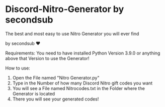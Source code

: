 # Discord-Nitro-Generator by secondsub

The best and most easy to use Nitro Generator you will ever find

by secondsub ❤

Requirements:
You need to have installed Python Version 3.9.0 or anything above that Version to use the Generator!

How to use: 
1. Open the File named "Nitro Generator.py"
2. Type in the Number of how many Discord Nitro gift codes you want
3. You will see a File named Nitrocodes.txt in the Folder where the Generator is located
4. There you will see your generated codes!
